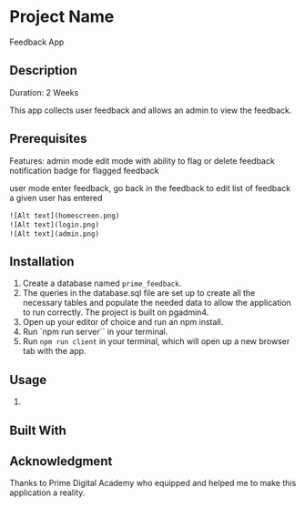 # Project Name

Feedback App

## Description
Duration: 2 Weeks

This app collects user feedback and allows an admin to view the feedback.

## Prerequisites

Features:
admin mode
    edit mode with ability to flag or delete feedback
    notification badge for flagged feedback

user mode
    enter feedback, go back in the feedback to edit
    list of feedback a given user has entered

    ![Alt text](homescreen.png)
    ![Alt text](login.png)
    ![Alt text](admin.png)

## Installation

1. Create a database named `prime_feedback`. <br/>
2. The queries in the database.sql file are set up to create all the necessary tables and populate the needed data to allow the application to run correctly. The project is built on pgadmin4. <br/>
3. Open up your editor of choice and run an npm install. <br/>
4. Run `npm run server`` in your terminal. <br/>
5. Run `npm run client` in your terminal, which will open up a new browser tab with the app. <br/>

## Usage

1. 

## Built With

## Acknowledgment
Thanks to Prime Digital Academy who equipped and helped me to make this application a reality.

